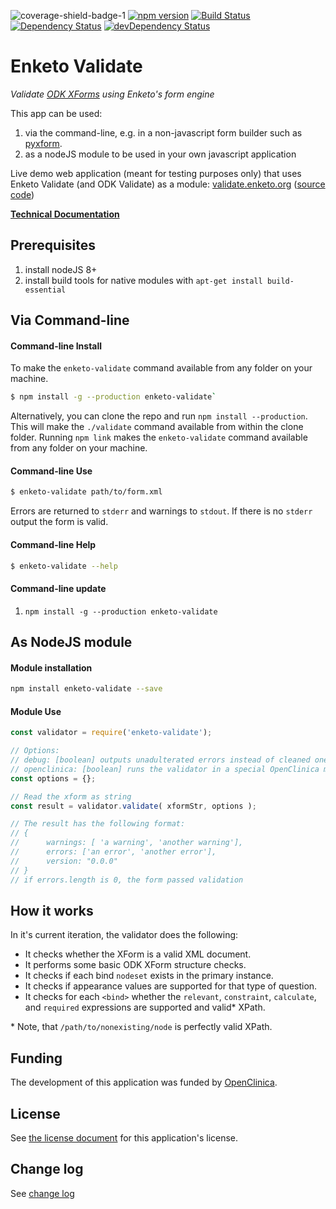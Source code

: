 ![coverage-shield-badge-1](https://img.shields.io/badge/coverage-89.96%25-brightgreen.svg)
[![npm version](https://badge.fury.io/js/enketo-validate.svg)](http://badge.fury.io/js/enketo-validate) [![Build Status](https://travis-ci.org/enketo/enketo-validate.svg?branch=master)](https://travis-ci.org/enketo/enketo-validate) [![Dependency Status](https://david-dm.org/enketo/enketo-validate/status.svg)](https://david-dm.org/enketo/enketo-validate) [![devDependency Status](https://david-dm.org/enketo/enketo-validate/dev-status.svg)](https://david-dm.org/enketo/enketo-validate?type=dev)

Enketo Validate
==============

_Validate [ODK XForms](https://opendatakit.github.io/xforms-spec/) using Enketo's form engine_

This app can be used:

1. via the command-line, e.g. in a non-javascript form builder such as [pyxform](https://github.com/XLSForm/pyxform).
2. as a nodeJS module to be used in your own javascript application

Live demo web application (meant for testing purposes only) that uses Enketo Validate (and ODK Validate) as a module: [validate.enketo.org](https://validate.enketo.org) \([source code](https://github.com/enketo/enketo-validate-webapp)\)


**[Technical Documentation](https://enketo.github.io/enketo-validate)**


## Prerequisites

1. install nodeJS 8+
2. install build tools for native modules with `apt-get install build-essential`

## Via Command-line

#### Command-line Install

To make the `enketo-validate` command available from any folder on your machine.
```bash
$ npm install -g --production enketo-validate`
```

Alternatively, you can clone the repo and run `npm install --production`. This will make the `./validate` command available from within the clone folder. Running `npm link` makes the `enketo-validate` command available from any folder on your machine.

#### Command-line Use

```bash
$ enketo-validate path/to/form.xml
```

Errors are returned to `stderr` and warnings to `stdout`. If there is no `stderr` output the form is valid.

#### Command-line Help
```bash
$ enketo-validate --help
```

#### Command-line update

1. `npm install -g --production enketo-validate`

## As NodeJS module

#### Module installation

```bash
npm install enketo-validate --save
```

#### Module Use

```js
const validator = require('enketo-validate');

// Options:
// debug: [boolean] outputs unadulterated errors instead of cleaned ones
// openclinica: [boolean] runs the validator in a special OpenClinica mode
const options = {};

// Read the xform as string
const result = validator.validate( xformStr, options );

// The result has the following format:
// {
//      warnings: [ 'a warning', 'another warning'],
//      errors: ['an error', 'another error'],
//      version: "0.0.0"
// }
// if errors.length is 0, the form passed validation
```

## How it works

In it's current iteration, the validator does the following:

* It checks whether the XForm is a valid XML document.
* It performs some basic ODK XForm structure checks.
* It checks if each bind `nodeset` exists in the primary instance.
* It checks if appearance values are supported for that type of question.
* It checks for each `<bind>` whether the `relevant`, `constraint`, `calculate`, and `required` expressions are supported and valid\* XPath.

\* Note, that `/path/to/nonexisting/node` is perfectly valid XPath.

## Funding

The development of this application was funded by [OpenClinica](https://openclinica.com).

## License

See [the license document](https://github.com/enketo/enketo-validate/blob/master/LICENSE) for this application's license.

## Change log

See [change log](https://github.com/enketo/enketo-validate/blob/master/CHANGELOG.md)
